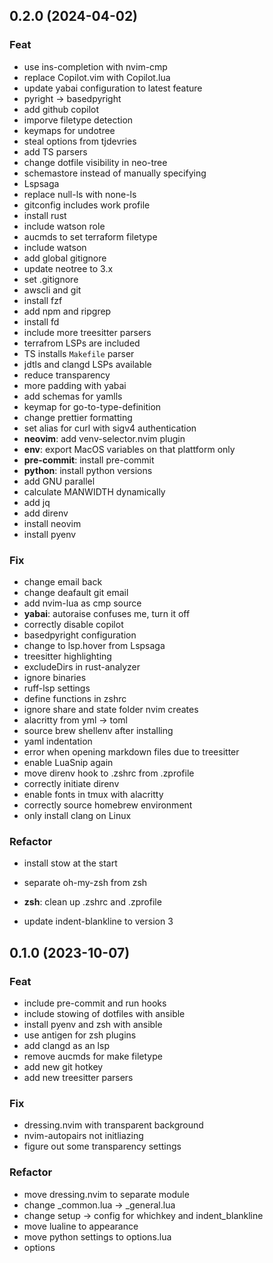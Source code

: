 ## 0.2.0 (2024-04-02)

### Feat

- use ins-completion with nvim-cmp
- replace Copilot.vim with Copilot.lua
- update yabai configuration to latest feature
- pyright -> basedpyright
- add github copilot
- imporve filetype detection
- keymaps for undotree
- steal options from tjdevries
- add TS parsers
- change dotfile visibility in neo-tree
- schemastore instead of manually specifying
- Lspsaga
- replace null-ls with none-ls
- gitconfig includes work profile
- install rust
- include watson role
- aucmds to set terraform filetype
- include watson
- add global gitignore
- update neotree to 3.x
- set .gitignore
- awscli and git
- install fzf
- add npm and ripgrep
- install fd
- include more treesitter parsers
- terrafrom LSPs are included
- TS installs `Makefile` parser
- jdtls and clangd LSPs available
- reduce transparency
- more padding with yabai
- add schemas for yamlls
- keymap for go-to-type-definition
- change prettier formatting
- set alias for curl with sigv4 authentication
- **neovim**: add venv-selector.nvim plugin
- **env**: export MacOS variables on that plattform only
- **pre-commit**: install pre-commit
- **python**: install python versions
- add GNU parallel
- calculate MANWIDTH dynamically
- add jq
- add direnv
- install neovim
- install pyenv

### Fix

- change email back
- change deafault git email
- add nvim-lua as cmp source
- **yabai**: autoraise confuses me, turn it off
- correctly disable copilot
- basedpyright configuration
- change to lsp.hover from Lspsaga
- treesitter highlighting
- excludeDirs in rust-analyzer
- ignore binaries
- ruff-lsp settings
- define functions in zshrc
- ignore share and state folder nvim creates
- alacritty from yml -> toml
- source brew shellenv after installing
- yaml indentation
- error when opening markdown files due to treesitter
- enable LuaSnip again
- move direnv hook to .zshrc from .zprofile
- correctly initiate direnv
- enable fonts in tmux with alacritty
- correctly source homebrew environment
- only install clang on Linux

### Refactor

- install stow at the start
- separate oh-my-zsh from zsh
- **zsh**: clean up .zshrc and .zprofile


- update indent-blankline to version 3

## 0.1.0 (2023-10-07)

### Feat

- include pre-commit and run hooks
- include stowing of dotfiles with ansible
- install pyenv and zsh with ansible
- use antigen for zsh plugins
- add clangd as an lsp
- remove aucmds for make filetype
- add new git hotkey
- add new treesitter parsers

### Fix

- dressing.nvim with transparent background
- nvim-autopairs not initliazing
- figure out some transparency settings

### Refactor

- move dressing.nvim to separate module
- change _common.lua -> _general.lua
- change setup -> config for whichkey and indent_blankline
- move lualine to appearance
- move python settings to options.lua
- options
